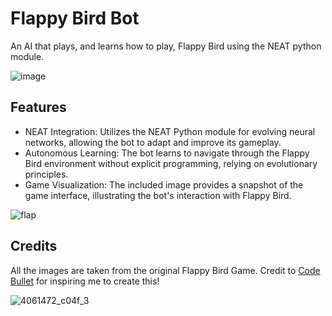 # Flappy Bird Bot
An AI that plays, and learns how to play, Flappy Bird using the NEAT python module.

![image](https://github.com/donaldheddesheimer/FlappyBirdBot/assets/119540065/ff25510d-d064-45b4-900e-26c716d5d682)

## Features
- NEAT Integration: Utilizes the NEAT Python module for evolving neural networks, allowing the bot to adapt and improve its gameplay.
- Autonomous Learning: The bot learns to navigate through the Flappy Bird environment without explicit programming, relying on evolutionary principles.
- Game Visualization: The included image provides a snapshot of the game interface, illustrating the bot's interaction with Flappy Bird.

![flap](https://github.com/donaldheddesheimer/FlappyBirdBot/assets/119540065/c512ded6-52af-4970-adec-cbeb102e3ecc)

## Credits
All the images are taken from the original Flappy Bird Game. Credit to [Code Bullet](https://www.youtube.com/watch?v=WSW-5m8lRMs) for inspiring me to create this!

![4061472_c04f_3](https://github.com/donaldheddesheimer/FlappyBirdBot/assets/119540065/c0d9db37-ffee-4b69-8dc7-cb7c4e8b6ef4)
